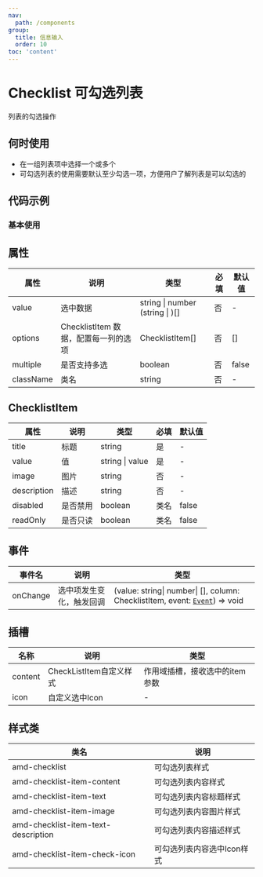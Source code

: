 ```yaml
---
nav:
  path: /components
group:
  title: 信息输入
  order: 10
toc: 'content'
---
```

# Checklist 可勾选列表
列表的勾选操作
## 何时使用
- 在一组列表项中选择一个或多个
- 可勾选列表的使用需要默认至少勾选一项，方便用户了解列表是可以勾选的

## 代码示例
### 基本使用
<code src='../../demo/pages/Checklist'></code>

## 属性

| 属性 |  说明  | 类型 | 必填 |默认值|
| -----|-----|-----|-----|-----|
| value | 选中数据 | string  &#124; number (string  &#124; )[] |  否 | - |
| options | ChecklistItem 数据，配置每一列的选项 | ChecklistItem[] |否| [] |
| multiple |  是否支持多选  | boolean | 否 | false|
| className |  类名  | string| 否 | - |

## ChecklistItem
| 属性 |  说明  | 类型 |  必填  |默认值  |
| -----|-----|-----|-----|-----|
| title | 标题 | string|是| - |
| value |  值 | string &#124; value |是 | - |
| image |  图片 | string | 否 | -|
| description |  描述 | string | 否 | -|
| disabled |  是否禁用 | boolean| 类名 | false |
| readOnly |  是否只读 | boolean| 类名 | false |


## 事件
| 事件名 | 说明 | 类型 |
| -----|-----|-----|
| onChange | 选中项发生变化，触发回调 | (value: string&#124; number&#124; [], column: ChecklistItem, event:  [`Event`](https://opendocs.alipay.com/mini/framework/event-object)) => void |

## 插槽
| 名称 | 说明 | 类型 |
| -----|-----|-----|
| content | CheckListItem自定义样式 | 作用域插槽，接收选中的item参数 |
| icon | 自定义选中Icon |  - |


## 样式类
| 类名 | 说明 |
| -----|-----|
| amd-checklist | 可勾选列表样式 |
| amd-checklist-item-content| 可勾选列表内容样式 |
| amd-checklist-item-text | 可勾选列表内容标题样式 |
| amd-checklist-item-image | 可勾选列表内容图片样式 |
| amd-checklist-item-text-description | 可勾选列表内容描述样式 |
| amd-checklist-item-check-icon | 可勾选列表内容选中Icon样式 |
